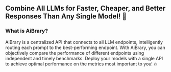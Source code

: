 
## Combine All LLMs for Faster, Cheaper, and Better Responses Than Any Single Model! 🚀


### What is AiBrary?
AiBrary is a centralized API that connects to all LLM endpoints, intelligently routing each prompt to the best-performing endpoint. With AiBrary, you can objectively compare the performance of different endpoints using independent and timely benchmarks. Deploy your models with a single API to achieve optimal performance on the metrics most important to you! 🔥
